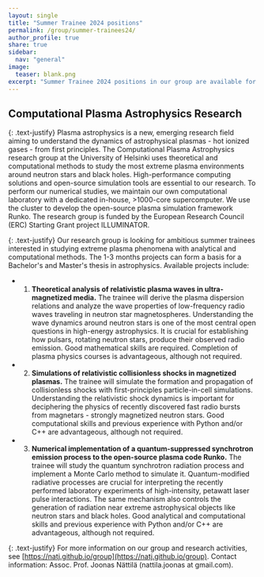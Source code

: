 ```yaml
---
layout: single
title: "Summer Trainee 2024 positions"
permalink: /group/summer-trainees24/
author_profile: true
share: true
sidebar:
  nav: "general"
image:
  teaser: blank.png
excerpt: "Summer Trainee 2024 positions in our group are available for University of Helsinki students."
---
```



## Computational Plasma Astrophysics Research

{: .text-justify}
Plasma astrophysics is a new, emerging research field aiming to understand the dynamics of astrophysical plasmas - hot ionized gases - from first principles.  The Computational Plasma Astrophysics research group at the University of Helsinki uses theoretical and computational methods to study the most extreme plasma environments around neutron stars and black holes. High-performance computing solutions and open-source simulation tools are essential to our research. To perform our numerical studies, we maintain our own computational laboratory with a dedicated in-house, >1000-core supercomputer. We use the cluster to develop the open-source plasma simulation framework Runko. The research group is funded by the European Research Council (ERC) Starting Grant project ILLUMINATOR.

{: .text-justify}
Our research group is looking for ambitious summer trainees interested in studying extreme plasma phenomena with analytical and computational methods. The 1-3 months projects can form a basis for a Bachelor's and Master's thesis in astrophysics.  Available projects include:

- 1) **Theoretical analysis of relativistic plasma waves in ultra-magnetized media.** The trainee will derive the plasma dispersion relations and analyze the wave properties of low-frequency radio waves traveling in neutron star magnetospheres. Understanding the wave dynamics around neutron stars is one of the most central open questions in high-energy astrophysics. It is crucial for establishing how pulsars, rotating neutron stars, produce their observed radio emission. Good mathematical skills are required. Completion of plasma physics courses is advantageous, although not required.
- 2) **Simulations of relativistic collisionless shocks in magnetized plasmas.** The trainee will simulate the formation and propagation of collisionless shocks with first-principles particle-in-cell simulations. Understanding the relativistic shock dynamics is important for deciphering the physics of recently discovered fast radio bursts from magnetars - strongly magnetized neutron stars. Good computational skills and previous experience with Python and/or C++ are advantageous, although not required.
- 3) **Numerical implementation of a quantum-suppressed synchrotron emission process to the open-source plasma code Runko.** The trainee will study the quantum synchrotron radiation process and implement a Monte Carlo method to simulate it. Quantum-modified radiative processes are crucial for interpreting the recently performed laboratory experiments of high-intensity, petawatt laser pulse interactions. The same mechanism also controls the generation of radiation near extreme astrophysical objects like neutron stars and black holes. Good analytical and computational skills and previous experience with Python and/or C++ are advantageous, although not required.

{: .text-justify}
For more information on our group and research activities, see [https://natj.github.io/group](https://natj.github.io/group). Contact information: Assoc. Prof. Joonas Nättilä (nattila.joonas at gmail.com).


